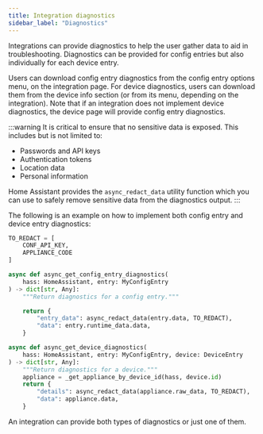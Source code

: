 ```yaml
---
title: Integration diagnostics
sidebar_label: "Diagnostics"
---
```


Integrations can provide diagnostics to help the user gather data to aid in troubleshooting. Diagnostics can be provided for config entries but also individually for each device entry.

Users can download config entry diagnostics from the config entry options menu, on the integration page. For device diagnostics, users can download them from the device info section (or from its menu, depending on the integration). Note that if an integration does not implement device diagnostics, the device page will provide config entry diagnostics.

:::warning
It is critical to ensure that no sensitive data is exposed. This includes but is not limited to:
- Passwords and API keys
- Authentication tokens
- Location data
- Personal information

Home Assistant provides the `async_redact_data` utility function which you can use to safely remove sensitive data from the diagnostics output.
:::

The following is an example on how to implement both config entry and device entry diagnostics:

```python
TO_REDACT = [
    CONF_API_KEY,
    APPLIANCE_CODE
]

async def async_get_config_entry_diagnostics(
    hass: HomeAssistant, entry: MyConfigEntry
) -> dict[str, Any]:
    """Return diagnostics for a config entry."""

    return {
        "entry_data": async_redact_data(entry.data, TO_REDACT),
        "data": entry.runtime_data.data,
    }

async def async_get_device_diagnostics(
    hass: HomeAssistant, entry: MyConfigEntry, device: DeviceEntry
) -> dict[str, Any]:
    """Return diagnostics for a device."""
    appliance = _get_appliance_by_device_id(hass, device.id)
    return {
        "details": async_redact_data(appliance.raw_data, TO_REDACT),
        "data": appliance.data,
    }
```

An integration can provide both types of diagnostics or just one of them.
